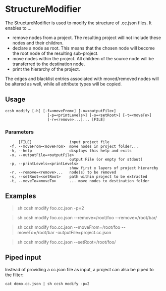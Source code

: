 # StructureModifier

The StructureModifier is used to modify the structure of .cc.json files. It enables to ...

- remove nodes from a project. The resulting project will not include these nodes and their children.
- declare a node as root. This means that the chosen node will become the root node of the resulting sub-project.
- move nodes within the project. All children of the source node will be transferred to the destination node.
- print the hierarchy of the project.

The edges and blacklist entries associated with moved/removed nodes will be altered as well, while all attribute types will be copied.

## Usage

```
ccsh modify [-h] [-f=<moveFrom>] [-o=<outputFile>]
                   [-p=<printLevels>] [-s=<setRoot>] [-t=<moveTo>]
                   [-r=<remove>...]... [FILE]
```

### Parameters

```
      [FILE]                 input project file
  -f, --moveFrom=<moveFrom>  move nodes in project folder...
  -h, --help                 displays this help and exits
  -o, --outputFile=<outputFile>
                             output File (or empty for stdout)
  -p, --printLevels=<printLevels>
                             show first x layers of project hierarchy
  -r, --remove=<remove>...   node(s) to be removed
  -s, --setRoot=<setRoot>    path within project to be extracted
  -t, --moveTo=<moveTo>      ... move nodes to destination folder
```

## Examples

> sh ccsh modify foo.cc.json -p=2

> sh ccsh modify foo.cc.json --remove=/root/foo --remove=/root/bar/

> sh ccsh modify foo.cc.json --moveFrom=/root/foo --moveTo=/root/bar -outputFile=project.cc.json

> sh ccsh modify foo.cc.json --setRoot=/root/foo/

## Piped input

Instead of providing a cc.json file as input, a project can also be piped to the filter:

```
cat demo.cc.json | sh ccsh modify -p=2
```
